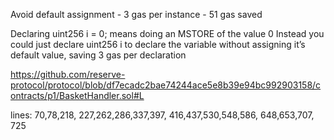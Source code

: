 Avoid default assignment - 3 gas per instance - 51 gas saved

Declaring uint256 i = 0; means doing an MSTORE of the value 0 Instead you could just declare uint256 i to declare the variable without assigning it’s default value, saving 3 gas per declaration

https://github.com/reserve-protocol/protocol/blob/df7ecadc2bae74244ace5e8b39e94bc992903158/contracts/p1/BasketHandler.sol#L

lines:
70,78,218, 227,262,286,337,397, 416,437,530,548,586, 648,653,707, 725
